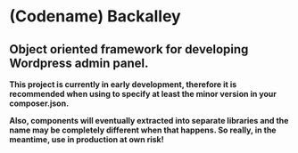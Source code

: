 # (Codename) Backalley

## Object oriented framework for developing Wordpress admin panel.

**This project is currently in early development, therefore it is recommended when
using to specify at least the minor version in your composer.json.**

**Also, components will eventually extracted into separate libraries and the name
may be completely different when that happens. So really, in the meantime, use in
production at own risk!**
